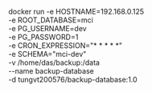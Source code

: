docker run -e HOSTNAME=192.168.0.125 \
           -e ROOT_DATABASE=mci \
           -e PG_USERNAME=dev \
           -e PG_PASSWORD=1 \
           -e CRON_EXPRESSION="* * * * *" \
           -e SCHEMA="mci-dev" \
           -v /home/das/backup:/data \
           --name backup-database \
           -d tungvt200576/backup-database:1.0
